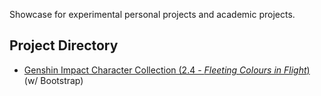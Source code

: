 Showcase for experimental personal projects and academic projects.

## Project Directory
- <a href="https://kkanyu.github.io/showcase/bs_genshin/index.html">Genshin Impact Character Collection (2.4 - _Fleeting Colours in Flight_)</a> (w/ Bootstrap) 

